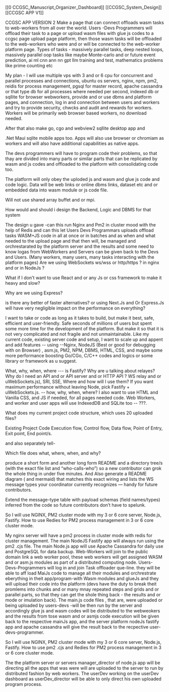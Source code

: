 [[0 CCGSC_Manuscript_Organizer_Dashboard]]
[[CCGSC_System_Design]]
[[CCGSC APP V1]]



CCGSC APP VERSION 2
Make a page that can connect offloads wasm tasks to web-workers from all over the world. Users -Devs Programmers will offload their task to a page or upload wasm files with glue js codes to a ccgsc page upload page platform, then those wasm tasks will be offloaded to the web-workers who were and or will be connected to the web-worker platform page. Types of tasks - massively parallel tasks, deep nested loops, massively parallel oop tasks like maybe Monte-carlo and or future event prediction, ai ml cnn ann nn gpt llm training and test, mathematics problems like prime counting etc

My plan - I will use multiple vps with 3 and or 6 cpu for concurrent and parallel processes and connections, ubuntu os servers, nginx, npm, pm2, reidis for process management, pgsql for master record, apache cassandra or that type db for all processes where needed per second, indexed db or sqllite for browser webworkers, provide and or use dbms and platform pages, and connection, log in and connection between users and workers and try to provide security, chwcks and audit and rewards for workers. Workers will be primarily web browser based workers, no download needed.

After that also make go, cgo and webview2 sqllite desktop app and

.Net Maui sqlite mobile apps too. Apps will also use browser or chromiam as workers and will also have additional capabilities as native apps.

The devs programmers will have to program code their problems, so that thay are divided into many parts or similar parts that can be replicated by wasm and js codes and offloaded to the platform with consolidating code too.

The platform will only obey the uploded js and wasm and glue js code and code logic. Data will be web links or online dbms links, dataset etc and or embedded data into wasm module or js code file.

Will not use shared array buffet and or mpi. 

How would and should i design the Backend, Logic and DBMS for that system

The design u gave -can this run Nginx and Pm2 in cluster mood with the help of Redis and can this let Users Devs Programmars uploads offload tasks WASM+JS code in all at once or in batches and as when and what needed to the upload page and that then will, be managed and orchrestarated by the platform server and the results and some need to know logas from WebWorkers and Servers can be given back to the Devs and Users. (Many workers, many users, many tasks interacting with the platform pages) Are we using WebSockets ws/wss or http/https ? in nginx and or in NodeJs ?

What if I don't want to use React and or any Js or css framework to make it heavy and slow?

Why are we using Express?

is there any better of faster alternatives? or using Next.Js and Or Express.Js will have very negligible impact on the performance on everything?

I want to take or code as long as it takes to build, but make it best, safe, efficient and user-friendly. Safe seconds of millions of users but spent some more time for the development of the platform. But make it so that it is not very complicated and not fragile and not unmaintainable. Like my current code, existing server code and setup, I want to scale up and appent and add features -- using --Nginx, NodeJS (Best or good for debugging with on Browser) , asm.js, PM2, NPM, DBMS, HTML, CSS, and maybe some more performance boosting Go/CGo, C/C++ codes and logics or some library or framework as u suggest.

What, why, when, where --- is Fastify? Why are u talking about relayes? Why do I need an API and or API server and or HTTP API ? WS relay and or uWebSockets.js), SRI, SSE, Where and how will I use them? If you want maximum performance without leaving Node, pick Fastify + uWebSockets.js. -- how, why, when, where? I also want to use HTML and Vanilla CSS, and JS if needed, for all pages needed code. Web Workers, and worker and user apps will use IndexedDB and SQLite too -- ???.

What does my current project code structure, which uses 20 uploaded files?

Existing Project Code Execution flow, Control flow, Data flow, Point of Entry, Exit point, End point/s.

and also separately tell-

Which file does what, where, when, and why?

produce a short form and another long form README and a directory tree/s (with the exact file list and “who-calls-who”) so a new contributor can grok the whole thing in under five minutes. And Also generate a README diagram ( and mermaid) that matches this exact wiring and lists the WS message types your coordinator currently recognizes — handy for future contributors.

Extend the message-type table with payload schemas (field names/types) inferred from the code so future contributors don’t have to spelunk.

So I will use NGINX, PM2 cluster mode with my 3 or 6 core server, Node.js, Fastify. How to use Redies for PM2 process management in 3 or 6 core cluster mode.

My nginx server will have a pm2 process in cluster mode with redis for cluster management. The main NodeJS Fastify app will always run using the pm2 .cjs file. The main Node.js app will use Apache Cassandra for daily use and PostgreSQL for data backup. Web-Workers will join to the public domain link a web worker pool, these web workers will get assigned WASM and or asm.js modules as part of a distributed computing node. Users-Devs-Programmers will log in and join Task offloader que-line. they will be able to aff load MaiJs code to manage all their modules and orchrestrate eberything in theit app/program-with Wasm modules and glueJs and they will upload their code into the platform (devs have the duty to break theit promlems into chunks and or many mnay repeated steps and grids and or parallel parts, so that they can get the shole thing back - the results and or mode or imulation back). The main.js code files , that are, were uploaded or being uploaded by users-devs -will be then run by the server and accordingly glue js and wasm codes will be distributed to the webweokers and the results from tose wasm and or asmjs code execution will be given back to the respective mainJs app, and the server platform nodeJs fastify app and apache cassandra will give the result back to the recpective user-devs-programmer.

So I will use NGINX, PM2 cluster mode with my 3 or 6 core server, Node.js, Fastify. How to use pm2 .cjs and Redies for PM2 process management in 3 or 6 core cluster mode.

The the platform server or servers manager_director of node.js app will be directing all the apps that was were will are uploaded to the server to run by distributed fashion by web workers.
The userDev working on the userDev dashboard as userDev_director will be able to only direct his own uploaded program process. 